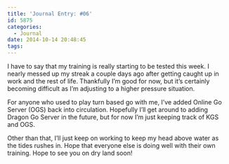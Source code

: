 ```yaml
---
title: 'Journal Entry: #06'
id: 5875
categories:
  - Journal
date: 2014-10-14 20:48:45
tags:
---
```


I have to say that my training is really starting to be tested this week. I nearly messed up my streak a couple days ago after getting caught up in work and the rest of life. Thankfully I’m good for now, but it’s certainly becoming difficult as I’m adjusting to a higher pressure situation.

For anyone who used to play turn based go with me, I’ve added Online Go Server (OGS) back into circulation. Hopefully I’ll get around to adding Dragon Go Server in the future, but for now I’m just keeping track of KGS and OGS.

Other than that, I’ll just keep on working to keep my head above water as the tides rushes in. Hope that everyone else is doing well with their own training. Hope to see you on dry land soon!